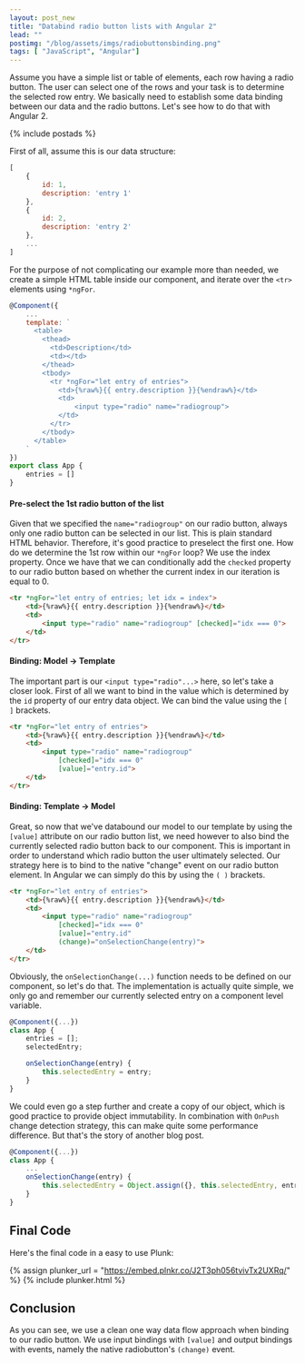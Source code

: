 ```yaml
---
layout: post_new
title: "Databind radio button lists with Angular 2"
lead: ""
postimg: "/blog/assets/imgs/radiobuttonsbinding.png"
tags: [ "JavaScript", "Angular"]
---
```


<div class="article-intro">
    Assume you have a simple list or table of elements, each row having a radio button. The user can select one of the rows and your task is to determine the selected row entry. We basically need to establish some data binding between our data and the radio buttons. Let's see how to do that with Angular 2.
</div>

{% include postads %}

First of all, assume this is our data structure:

```javascript
[
    {
        id: 1,
        description: 'entry 1'
    },
    {
        id: 2,
        description: 'entry 2'
    },
    ...
]
```

For the purpose of not complicating our example more than needed, we create a simple HTML table inside our component, and iterate over the `<tr>` elements using `*ngFor`.

```javascript
@Component({
    ...
    template: `
      <table>
        <thead>
          <td>Description</td>
          <td></td>
        </thead>
        <tbody>
          <tr *ngFor="let entry of entries">
            <td>{%raw%}{{ entry.description }}{%endraw%}</td>
            <td>
                <input type="radio" name="radiogroup">
            </td>
          </tr>
        </tbody>
      </table>
    `
})
export class App { 
    entries = []
}

```

#### Pre-select the 1st radio button of the list 

Given that we specified the `name="radiogroup"` on our radio button, always only one radio button can be selected in our list. This is plain standard HTML behavior. Therefore, it's good practice to preselect the first one. How do we determine the 1st row within our `*ngFor` loop? We use the index property. Once we have that we can conditionally add the `checked` property to our radio button based on whether the current index in our iteration is equal to 0.

```html
<tr *ngFor="let entry of entries; let idx = index">
    <td>{%raw%}{{ entry.description }}{%endraw%}</td>
    <td>
        <input type="radio" name="radiogroup" [checked]="idx === 0">
    </td>
</tr>
```

#### Binding: Model -> Template

The important part is our `<input type="radio"...>` here, so let's take a closer look. First of all we want to bind in the value which is determined by the `id` property of our entry data object. We can bind the value using the `[ ]` brackets.

```html
<tr *ngFor="let entry of entries">
    <td>{%raw%}{{ entry.description }}{%endraw%}</td>
    <td>
        <input type="radio" name="radiogroup" 
            [checked]="idx === 0" 
            [value]="entry.id">
    </td>
</tr>
```

#### Binding: Template -> Model

Great, so now that we've databound our model to our template by using the `[value]` attribute on our radio button list, we need however to also bind the currently selected radio button back to our component. This is important in order to understand which radio button the user ultimately selected. Our strategy here is to bind to the native "change" event on our radio button element. In Angular we can simply  do this by using the `( )` brackets.

```html
<tr *ngFor="let entry of entries">
    <td>{%raw%}{{ entry.description }}{%endraw%}</td>
    <td>
        <input type="radio" name="radiogroup" 
            [checked]="idx === 0" 
            [value]="entry.id" 
            (change)="onSelectionChange(entry)">
    </td>
</tr>
``` 

Obviously, the `onSelectionChange(...)` function needs to be defined on our component, so let's do that. The implementation is actually quite simple, we only go and remember our currently selected entry on a component level variable.

```javascript
@Component({...})
class App {
    entries = [];
    selectedEntry;

    onSelectionChange(entry) {
        this.selectedEntry = entry;
    }
}
```

We could even go a step further and create a copy of our object, which is good practice to provide object immutability. In combination with `OnPush` change detection strategy, this can make quite some performance difference. But that's the story of another blog post.

```javascript
@Component({...})
class App {
    ...
    onSelectionChange(entry) {
        this.selectedEntry = Object.assign({}, this.selectedEntry, entry);
    }
}
``` 

## Final Code

Here's the final code in a easy to use Plunk:

{% assign plunker_url = "https://embed.plnkr.co/J2T3ph056tvivTx2UXRq/" %}
{% include plunker.html %}

## Conclusion

As you can see, we use a clean one way data flow approach when binding to our radio button. We use input bindings with `[value]` and output bindings with events, namely the native radiobutton's `(change)` event.
